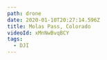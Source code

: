 ```yaml
---
path: drone
date: 2020-01-10T20:27:14.596Z
title: Molas Pass, Colorado
videoId: xMnNwBvqBCY
tags:
  - DJI
---
```

